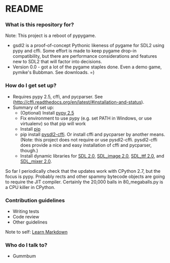 # README #

### What is this repository for? ###

Note: This project is a reboot of pypygame.

* gsdl2 is a proof-of-concept Pythonic likeness of pygame for SDL2 using pypy and cffi. Some effort is made to keep pygame drop-in compatibility, but there are performance considerations and features new to SDL2 that will factor into decisions.
* Version 0.0 - got a lot of the pygame staples done. Even a demo game, pymike's Bubbman. See downloads. =)

### How do I get set up? ###

* Requires pypy 2.5, cffi, and pycparser. See (http://cffi.readthedocs.org/en/latest/#installation-and-status).
* Summary of set up:
    * (Optional) Install [pypy 2.5](http://pypy.org/download.html)
    * Fix environment to use pypy (e.g. set PATH in Windows, or use virtualenv) so that pip will work
    * Install [pip](https://pip.pypa.io/en/latest/installing.html)
    * pip install [pysdl2-cffi](https://bitbucket.org/dholth/pysdl2-cffi). Or install cffi and pycparser by another means. (Note: this project does not require or use pysdl2-cffi. pysdl2-cffi does provide a nice and easy installation of cffi and pycparser, though.)
    * Install dynamic libraries for [SDL 2.0](https://www.libsdl.org/download-2.0.php), [SDL_image 2.0](https://www.libsdl.org/projects/SDL_image/), [SDL_ttf 2.0](https://www.libsdl.org/projects/SDL_ttf/), and [SDL_mixer 2.0](https://www.libsdl.org/projects/SDL_mixer/).

So far I periodically check that the updates work with CPython 2.7, but the focus is pypy. Probably rects and other spammy bytecode objects are going to require the JIT compiler. Certainly the 20,000 balls in 80_megaballs.py is a CPU killer in CPython.

### Contribution guidelines ###

* Writing tests
* Code review
* Other guidelines

Note to self: [Learn Markdown](https://bitbucket.org/tutorials/markdowndemo)

### Who do I talk to? ###

* Gummbum